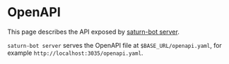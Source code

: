 # OpenAPI

This page describes the API exposed by [saturn-bot server](./commands/server.md).

`saturn-bot server` serves the OpenAPI file at `$BASE_URL/openapi.yaml`,
for example `http://localhost:3035/openapi.yaml`.

<swagger-ui src="../schemas/openapi.yaml"/>
